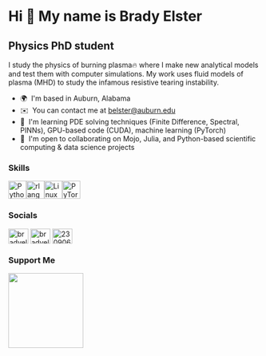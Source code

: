 Hi 👋 My name is Brady Elster
=============================

Physics PhD student
-------------------

I study the physics of burning plasma🔥 where I make new analytical models and test them with computer simulations.
My work uses fluid models of plasma (MHD) to study the infamous resistive tearing instability.

* 🌍  I'm based in Auburn, Alabama
* ✉️  You can contact me at [belster@auburn.edu](mailto:belster@auburn.edu)
* 🧠  I'm learning PDE solving techniques (Finite Difference, Spectral, PINNs), GPU-based code (CUDA), machine learning (PyTorch)
* 🤝  I'm open to collaborating on Mojo, Julia, and Python-based scientific computing & data science projects

### Skills


<p align="left">
<a href="https://www.python.org/" target="_blank" rel="noreferrer"><img src="https://raw.githubusercontent.com/danielcranney/readme-generator/main/public/icons/skills/python-colored.svg" width="36" height="36" alt="Python" /></a><a href="https://www.r-project.org/" target="_blank" rel="noreferrer"><img src="https://raw.githubusercontent.com/danielcranney/readme-generator/main/public/icons/skills/rlang-colored.svg" width="36" height="36" alt="rlang" /></a><a href="https://www.linux.org" target="_blank" rel="noreferrer"><img src="https://raw.githubusercontent.com/danielcranney/readme-generator/main/public/icons/skills/linux-colored.svg" width="36" height="36" alt="Linux" /></a><a href="https://pytorch.org/" target="_blank" rel="noreferrer"><img src="https://raw.githubusercontent.com/danielcranney/readme-generator/main/public/icons/skills/pytorch-colored.svg" width="36" height="36" alt="PyTorch" /></a>
</p>


### Socials

<p align="left">
<a href="https://twitter.com/bradyelster" target="blank"><img align="center" src="https://raw.githubusercontent.com/rahuldkjain/github-profile-readme-generator/master/src/images/icons/Social/twitter.svg" alt="bradyelster" height="30" width="40" /></a>
<a href="https://linkedin.com/in/bradyelster" target="blank"><img align="center" src="https://raw.githubusercontent.com/rahuldkjain/github-profile-readme-generator/master/src/images/icons/Social/linked-in-alt.svg" alt="bradyelster" height="30" width="40" /></a>
<a href="https://stackoverflow.com/users/23090617/belster12" target="blank"><img align="center" src="https://raw.githubusercontent.com/rahuldkjain/github-profile-readme-generator/master/src/images/icons/Social/stack-overflow.svg" alt="23090617/belster12" height="30" width="40" /></a>
</p>

### Support Me

<p align="left"> <a href="https://www.ko-fi.com/bradyelster"><img src="https://storage.ko-fi.com/cdn/kofi2.png?v=3" width="150"/> </a> </p>

